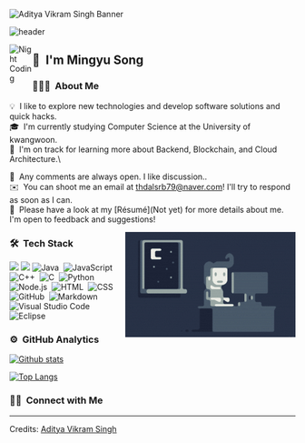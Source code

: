 ![Aditya Vikram Singh Banner](https://img1.daumcdn.net/thumb/R1280x0/?scode=mtistory2&fname=https%3A%2F%2Fblog.kakaocdn.net%2Fdn%2Fl2RKZ%2FbtrHaW2AV6t%2FsPpCk8BDKO5UEKFgH6kn50%2Fimg.png)

![header](https://capsule-render.vercel.app/api?type=wave&color=auto&height=300&section=header&text=capsule%20render&fontSize=90)

<img alt="Night Coding" src="./assets/Hand%20Wave.gif" width='40' align="left"/><h2>👋&nbsp; I'm Mingyu Song</h2>

<!-- ## 👋 &nbsp;Hey there! I'm Mingyu -->

### 👨🏻‍💻 &nbsp;About Me

💡 &nbsp;I like to explore new technologies and develop software solutions and quick hacks.\
🎓 &nbsp;I'm currently studying Computer Science at the University of kwangwoon.\
🌱 &nbsp;I'm on track for learning more about Backend, Blockchain, and Cloud Architecture.\
<!--✍️ &nbsp;In my free time, I pursue Graphic Design and Blog Writing as hobbies/side hustles.\-->
💬 &nbsp;Any comments are always open. I like discussion..\
✉️ &nbsp;You can shoot me an email at thdalsrb79@naver.com! I'll try to respond as soon as I can.\
📄 &nbsp;Please have a look at my [Résumé](Not yet) for more details about me. I'm open to feedback and suggestions!

<img alt="Night Coding" src="https://raw.githubusercontent.com/AVS1508/AVS1508/master/assets/Night-Coding.gif" align="right"/>

### 🛠 &nbsp;Tech Stack

<img src="https://img.shields.io/badge/Solidity-3766AB?style=flat-square&logo=Solidity&logoColor=white"/></a>
<img src="https://img.shields.io/badge/TypeScript-2766AB?style=flat-square&logo=typescript&logoColor=white"/></a>
![Java](https://img.shields.io/badge/-Java-05122A?style=flat&logo=Java&logoColor=FFA518)&nbsp;
![JavaScript](https://img.shields.io/badge/-JavaScript-05122A?style=flat&logo=javascript)&nbsp;
![C++](https://img.shields.io/badge/-C++-05122A?style=flat&logo=C%2B%2B&logoColor=00599C)&nbsp;
![C](https://img.shields.io/badge/-C-05122A?style=flat&logo=C&logoColor=A8B9CC)&nbsp;
![Python](https://img.shields.io/badge/-Python-05122A?style=flat&logo=python)&nbsp;
![Node.js](https://img.shields.io/badge/-Node.js-05122A?style=flat&logo=node.js)&nbsp;
![HTML](https://img.shields.io/badge/-HTML-05122A?style=flat&logo=HTML5)&nbsp;
![CSS](https://img.shields.io/badge/-CSS-05122A?style=flat&logo=CSS3&logoColor=1572B6)&nbsp;
![GitHub](https://img.shields.io/badge/-GitHub-05122A?style=flat&logo=github)&nbsp;
![Markdown](https://img.shields.io/badge/-Markdown-05122A?style=flat&logo=markdown)\
![Visual Studio Code](https://img.shields.io/badge/-Visual%20Studio%20Code-05122A?style=flat&logo=visual-studio-code&logoColor=007ACC)&nbsp;
![Eclipse](https://img.shields.io/badge/-Eclipse-05122A?style=flat&logo=eclipse-ide&logoColor=2C2255)

### ⚙️ &nbsp;GitHub Analytics
[![Github stats](https://github-readme-stats.vercel.app/api?username=mikekks)](https://github.com/anuraghazra/github-readme-stats)

[![Top Langs](https://github-readme-stats.vercel.app/api/top-langs/?username=anuraghazra&layout=compact)](https://github.com/anuraghazra/github-readme-stats)


### 🤝🏻 &nbsp;Connect with Me


-----
Credits: [Aditya Vikram Singh](https://github.com/AVS1508)

